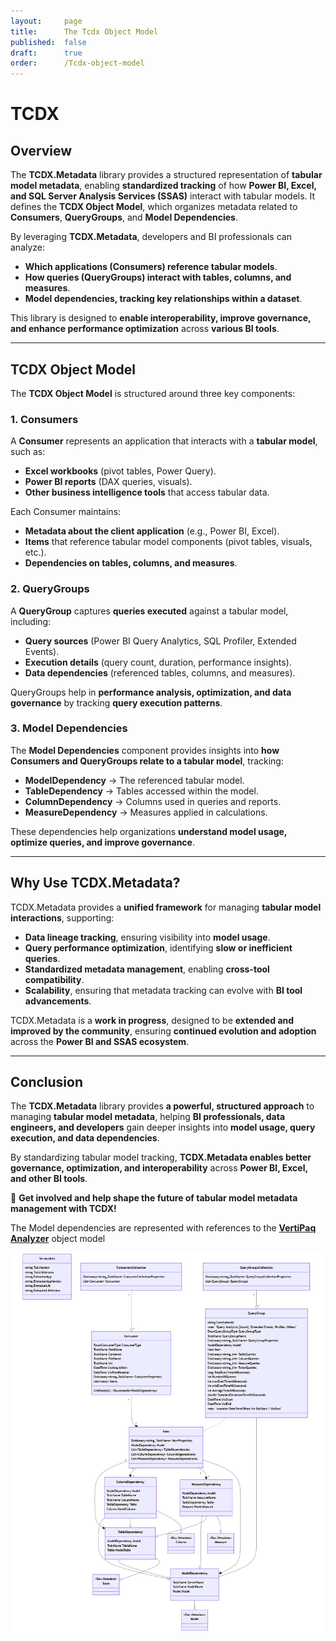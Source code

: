 ```yaml
---
layout:     page
title:      The Tcdx Object Model
published:  false
draft:      true
order:      /Tcdx-object-model
---
```


# **TCDX**

## **Overview**
The **TCDX.Metadata** library provides a structured representation of **tabular model metadata**, enabling **standardized tracking** of how **Power BI, Excel, and SQL Server Analysis Services (SSAS)** interact with tabular models. It defines the **TCDX Object Model**, which organizes metadata related to **Consumers**, **QueryGroups**, and **Model Dependencies**.

By leveraging **TCDX.Metadata**, developers and BI professionals can analyze:
- **Which applications (Consumers) reference tabular models**.
- **How queries (QueryGroups) interact with tables, columns, and measures**.
- **Model dependencies, tracking key relationships within a dataset**.

This library is designed to **enable interoperability, improve governance, and enhance performance optimization** across **various BI tools**.

---

## **TCDX Object Model**
The **TCDX Object Model** is structured around three key components:

### **1. Consumers**
A **Consumer** represents an application that interacts with a **tabular model**, such as:
- **Excel workbooks** (pivot tables, Power Query).
- **Power BI reports** (DAX queries, visuals).
- **Other business intelligence tools** that access tabular data.

Each Consumer maintains:
- **Metadata about the client application** (e.g., Power BI, Excel).
- **Items** that reference tabular model components (pivot tables, visuals, etc.).
- **Dependencies on tables, columns, and measures**.

### **2. QueryGroups**
A **QueryGroup** captures **queries executed** against a tabular model, including:
- **Query sources** (Power BI Query Analytics, SQL Profiler, Extended Events).
- **Execution details** (query count, duration, performance insights).
- **Data dependencies** (referenced tables, columns, and measures).

QueryGroups help in **performance analysis, optimization, and data governance** by tracking **query execution patterns**.

### **3. Model Dependencies**
The **Model Dependencies** component provides insights into **how Consumers and QueryGroups relate to a tabular model**, tracking:
- **ModelDependency** → The referenced tabular model.
- **TableDependency** → Tables accessed within the model.
- **ColumnDependency** → Columns used in queries and reports.
- **MeasureDependency** → Measures applied in calculations.

These dependencies help organizations **understand model usage, optimize queries, and improve governance**.

---

## **Why Use TCDX.Metadata?**
TCDX.Metadata provides a **unified framework** for managing **tabular model interactions**, supporting:
- **Data lineage tracking**, ensuring visibility into **model usage**.
- **Query performance optimization**, identifying **slow or inefficient queries**.
- **Standardized metadata management**, enabling **cross-tool compatibility**.
- **Scalability**, ensuring that metadata tracking can evolve with **BI tool advancements**.

TCDX.Metadata is a **work in progress**, designed to be **extended and improved by the community**, ensuring **continued evolution and adoption** across the **Power BI and SSAS ecosystem**.

---

## **Conclusion**
The **TCDX.Metadata** library provides **a powerful, structured approach** to managing **tabular model metadata**, helping **BI professionals, data engineers, and developers** gain deeper insights into **model usage, query execution, and data dependencies**. 

By standardizing tabular model tracking, **TCDX.Metadata enables better governance, optimization, and interoperability** across **Power BI, Excel, and other BI tools**.

🚀 **Get involved and help shape the future of tabular model metadata management with TCDX!**

The Model dependencies are represented with references to the **[VertiPaq Analyzer](https://docs.sqlbi.com/vertipaq-analyzer/)** object model

<img src="images/tcdx_full_diagram.png" width="800">


